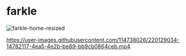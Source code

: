 # farkle

![farkle-home-resized](https://user-images.githubusercontent.com/114738026/219969681-82068e41-0b6a-4ff1-9c69-4f8fd848a82d.gif)


https://user-images.githubusercontent.com/114738026/220129034-14782117-4ea5-4e2b-be89-bb9cb0864ceb.mp4

